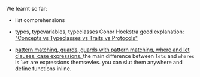 We learnt so far:

- list comprehensions
- types, typevariables, typeclasses 
    Conor Hoekstra  good explanation: [ "Concepts vs Typeclasses vs Traits vs Protocols"](https://www.youtube.com/watch?v=E-2y1qHQvTg&t=803s&ab_channel=CodingTech)
    
- [ pattern matching, guards, guards with pattern matching, where and let clauses, case expressions. ]( http://learnyouahaskell.com/syntax-in-functions )
    the main difference between `lets` and `wheres` is `let` are expressions themsevles. you can slut them anywhere and define functions inline.

